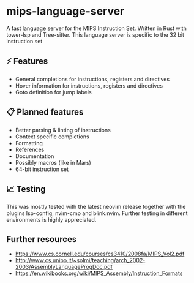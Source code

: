 # mips-language-server
A fast language server for the MIPS Instruction Set.
Written in Rust with tower-lsp and Tree-sitter.
This language server is specific to the 32 bit instruction set

## ⚡️ Features
- General completions for instructions, registers and directives
- Hover information for instructions, registers and directives
- Goto definition for jump labels

## 📋 Planned features
- Better parsing & linting of instructions
- Context specific completions
- Formatting
- References
- Documentation
- Possibly macros (like in Mars)
- 64-bit instruction set

## 📈 Testing
This was mostly tested with the latest neovim release together with the plugins lsp-config, nvim-cmp and blink.nvim.
Further testing in different environments is highly appreciated.

## Further resources
- https://www.cs.cornell.edu/courses/cs3410/2008fa/MIPS_Vol2.pdf
- http://www.cs.unibo.it/~solmi/teaching/arch_2002-2003/AssemblyLanguageProgDoc.pdf
- https://en.wikibooks.org/wiki/MIPS_Assembly/Instruction_Formats
